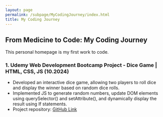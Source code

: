 ```yaml
---
layout: page
permalink: /subpage/MyCodingJourney/index.html
title: My Coding Journey
---
```


## From Medicine to Code: My Coding Journey 

  This personal homepage is my first work to code.

### 1. Udemy Web Development Bootcamp Project - Dice Game | HTML, CSS, JS (10.2024)

- Developed an interactive dice game, allowing two players to roll dice and display the winner based on random dice rolls.
- Implemented JS to generate random numbers, update DOM elements using querySelector() and setAttribute(), and dynamically display the result using If statements.
- Project repository: [GitHub Link](https://github.com/zkManuel0123/Udemy-Course-Project)
